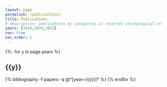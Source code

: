 ```yaml
---
layout: page
permalink: /publications/
title: Publications
# description: publications by categories in reversed chronological order. generated by jekyll-scholar.
years: [2019,2024,2025]
nav: true
nav_order: 2
---
```

<!-- _pages/publications.md -->
<div class="publications">

{%- for y in page.years %}
  <h2 class="year">{{y}}</h2>
  {% bibliography -f papers -q @*[year={{y}}]* %}
{% endfor %}

</div>
